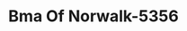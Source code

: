 ---
f_zip-code: 44857
f_state-code: OH
title: Bma Of Norwalk-5356
f_phone: 419-668-2121
f_city-only: Norwalk
f_address: 290 Benedict Ave Norwalk
f_location-unique-id: '5356'
slug: bma-of-norwalk-5356
updated-on: '2024-05-30T13:46:58.046Z'
created-on: '2024-05-30T13:36:59.803Z'
published-on: '2024-05-30T13:54:32.469Z'
f_city-state: cms/city/norwalk-oh.md
f_company: cms/company/bma-of-norwalk.md
f_state: cms/state/ohio.md
layout: '[payday-loan].html'
tags: payday-loan
---